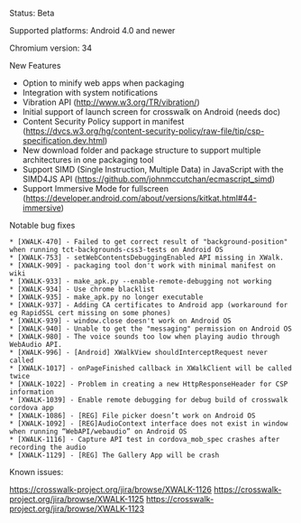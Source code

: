 Status: Beta

Supported platforms: Android 4.0 and newer

Chromium version: 34

New Features

* Option to minify web apps when packaging
* Integration with system notifications
* Vibration API (http://www.w3.org/TR/vibration/)
* Initial support of launch screen for crosswalk on Android (needs doc)
* Content Security Policy support in manifest (https://dvcs.w3.org/hg/content-security-policy/raw-file/tip/csp-specification.dev.html)
* New download folder and package structure to support multiple architectures in one packaging tool
* Support SIMD (Single Instruction, Multiple Data) in JavaScript with the SIMD4JS API (https://github.com/johnmccutchan/ecmascript_simd)
* Support Immersive Mode for fullscreen (https://developer.android.com/about/versions/kitkat.html#44-immersive)

Notable bug fixes

    * [XWALK-470] - Failed to get correct result of "background-position" when running tct-backgrounds-css3-tests on Android OS
    * [XWALK-753] - setWebContentsDebuggingEnabled API missing in XWalk.
    * [XWALK-909] - packaging tool don't work with minimal manifest on wiki
    * [XWALK-933] - make_apk.py --enable-remote-debugging not working
    * [XWALK-934] - Use chrome blacklist
    * [XWALK-935] - make_apk.py no longer executable
    * [XWALK-937] - Adding CA certificates to Android app (workaround for eg RapidSSL cert missing on some phones)
    * [XWALK-939] - window.close doesn't work on Android OS
    * [XWALK-940] - Unable to get the "messaging" permission on Android OS
    * [XWALK-980] - The voice sounds too low when playing audio through WebAudio API.
    * [XWALK-996] - [Android] XWalkView shouldInterceptRequest never called
    * [XWALK-1017] - onPageFinished callback in XWalkClient will be called twice
    * [XWALK-1022] - Problem in creating a new HttpResponseHeader for CSP information
    * [XWALK-1039] - Enable remote debugging for debug build of crosswalk cordova app
    * [XWALK-1086] - [REG] File picker doesn’t work on Android OS
    * [XWALK-1092] - [REG]AudioContext interface does not exist in window when running “WebAPI/webaudio” on Android OS
    * [XWALK-1116] - Capture API test in cordova_mob_spec crashes after recording the audio
    * [XWALK-1129] - [REG] The Gallery App will be crash

Known issues:

https://crosswalk-project.org/jira/browse/XWALK-1126
https://crosswalk-project.org/jira/browse/XWALK-1125
https://crosswalk-project.org/jira/browse/XWALK-1123